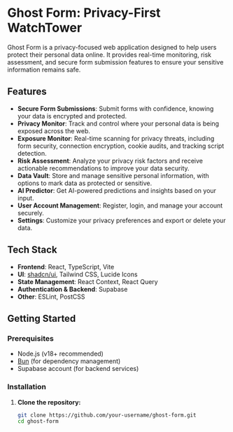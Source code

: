 # Ghost Form: Privacy-First WatchTower

Ghost Form is a privacy-focused web application designed to help users protect their personal data online. It provides real-time monitoring, risk assessment, and secure form submission features to ensure your sensitive information remains safe.

## Features

- **Secure Form Submissions**: Submit forms with confidence, knowing your data is encrypted and protected.
- **Privacy Monitor**: Track and control where your personal data is being exposed across the web.
- **Exposure Monitor**: Real-time scanning for privacy threats, including form security, connection encryption, cookie audits, and tracking script detection.
- **Risk Assessment**: Analyze your privacy risk factors and receive actionable recommendations to improve your data security.
- **Data Vault**: Store and manage sensitive personal information, with options to mark data as protected or sensitive.
- **AI Predictor**: Get AI-powered predictions and insights based on your input.
- **User Account Management**: Register, login, and manage your account securely.
- **Settings**: Customize your privacy preferences and export or delete your data.

## Tech Stack

- **Frontend**: React, TypeScript, Vite
- **UI**: [shadcn/ui](https://ui.shadcn.com/), Tailwind CSS, Lucide Icons
- **State Management**: React Context, React Query
- **Authentication & Backend**: Supabase
- **Other**: ESLint, PostCSS

## Getting Started

### Prerequisites

- Node.js (v18+ recommended)
- [Bun](https://bun.sh/) (for dependency management)
- Supabase account (for backend services)

### Installation

1. **Clone the repository:**
   ```sh
   git clone https://github.com/your-username/ghost-form.git
   cd ghost-form
